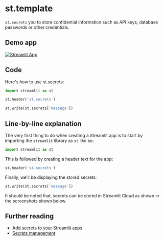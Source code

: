# st.template

`st.secrets` you to store confidential information such as API keys, database passwords or other credentials.

## Demo app

[![Streamlit App](https://static.streamlit.io/badges/streamlit_badge_black_white.svg)](https://share.streamlit.io/dataprofessor/st.secrets/)

## Code
Here's how to use st.secrets:
```python
import streamlit as st

st.header('st.secrets')

st.write(st.secrets['message'])
```

## Line-by-line explanation
The very first thing to do when creating a Streamlit app is to start by importing the `streamlit` library as `st` like so:
```python
import streamlit as st
```

This is followed by creating a header text for the app:
```python
st.header('st.secrets')
```

Finally, we'll be displaying the stored secrets:
```python
st.write(st.secrets['message'])
```

It should be noted that, secrets can be stored in Streamlit Cloud as shown in the screenshots shown below.

## Further reading
- [Add secrets to your Streamlit apps](https://blog.streamlit.io/secrets-in-sharing-apps/)
- [Secrets management](https://docs.streamlit.io/streamlit-cloud/get-started/deploy-an-app/connect-to-data-sources/secrets-management)
